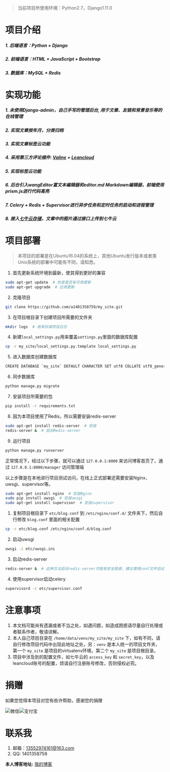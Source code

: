> 当前项目所使用环境：Python2.7，Django1.11.0

# 项目介绍
##### 1. 后端语言：Python + Django
##### 2. 前端语言：HTML + JavaScript + Bootstrap
##### 3. 数据库：MySQL + Redis

# 实现功能
##### 1. 未使用Django-admin，自己手写的管理后台, 用于文章、友链和背景音乐等的在线管理
##### 2. 实现文章按年月，分类归档
##### 3. 实现文章标签云功能
##### 4. 采用第三方评论插件: [Valine](https://valine.js.org/) + [Leancloud](https://leancloud.cn/)
##### 5. 实现标签云功能
##### 6. 后台引入wangEditor富文本编辑器和editor.md Markdown编辑器，前端使用prism.js进行代码高亮
##### 7. Celery + Redis + Supervisor进行异步任务和定时任务的启动和进程管理
##### 8. 接入[七牛云存储](https://www.qiniu.com/)，文章中的图片通过接口上传到七牛云

# 项目部署
> 本项目的部署是在Ubuntu16.04的系统上，其他Ubuntu发行版本或者类Unix系统的部署中可能有不同，请知悉。   
      

1. 首先更新系统环境到最新，使其得到更好的兼容
```bash
sudo apt-get update  # 检查是否有可用更新
sudo apt-get upgrade  # 应用更新
```    
2. 克隆项目
```bash
git clone https://github.com/a1401358759/my_site.git
```    
3. 在项目根目录下创建项目所需要的文件夹
```bash
mkdir logs  # 用来存储项目日志
```    
4. 新建`local_settings.py`用来覆盖`settings.py`里面的数据库配置
```bash
cp -r my_site/local_settings.py.template local_settings.py
```
5. 进入数据库创建数据库
```bash
CREATE DATABASE `my_site` DEFAULT CHARACTER SET utf8 COLLATE utf8_general_ci;
```
6. 同步数据库
```bash
python manage.py migrate
```
7. 安装项目所需要的包
```bash
pip install -r requirements.txt
```
8. 因为本项目使用了Redis，所以需要安装redis-server
```bash
sudo apt-get install redis-server  # 安装
redis-server &  # 启动Redis-server
```
9. 运行项目
```bash
python manage.py runserver
```
正常情况下，经过以下步骤，就可以通过 `127.0.0.1:8000` 来访问博客首页了，通过  `127.0.0.1:8000/manager` 访问管理端

以上步骤是在本地进行项目测试访问，在线上正式部署还需要安装Nginx、uwsgi、supervisor等。
```bash
sudo apt-get install nginx  # 安装Nginx
sudo pip install uwsgi  # 安装uwsgi
sudo apt-get install supervisor  # 安装supervisor
```    

1. 复制项目根目录下 `etc/blog.conf` 到 `/etc/nginx/conf.d/` 文件夹下，然后自行修改 `blog.conf` 里面的相关配置 
```bash
cp -r etc/blog.conf /etc/nginx/conf.d/blog.conf
```
2. 启动uwsgi
```bash
uwsgi -i etc/uwsgi.ini
```
3. 启动redis-server
```bash
redis-server &  # 此种方法启动redis-server可能有安全隐患，建议使用conf文件启动，具体办法请自行Google
```
4. 使用supervisor启动celery
```bash
supervisord -c etc/supervisor.conf
```

# 注意事项
1. 本文档可能尚有遗漏或者不当之处，如遇问题，如造成困惑请尽量自行处理或者联系作者，敬请谅解。
2. 本人自己项目目录在 `/home/data/venv/my_site/my_site` 下，如有不同，请自行修改项目代码中出现此地址之处，另：`venv` 是本人统一的项目文件夹，第一个 `my_site` 是项目的virtualenv环境，第二个 `my_site` 是项目根目录。
3. 项目中涉及到的配置文件，如七牛云的 `access_key` 和 `secret_key`，以及leancloud账号的配置，烦请自行注册账号修改，否则侵权必究。

# 捐赠
如果您觉得本项目对您有些许帮助，感谢您的捐赠    

![微信](https://img.yangsihan.com/2019_02_11_1709097461.png)![支付宝](https://img.yangsihan.com/2019_02_11_1710581136.png)

# 联系我
1. 邮箱：13552974161@163.com
2. QQ: 1401358759

**本人博客地址:** [我的博客](http://www.yangsihan.com)
